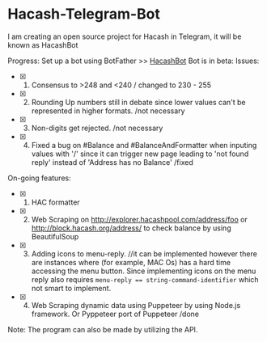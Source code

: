 # Hacash-Telegram-Bot

I am creating an open source project for Hacash in Telegram, it will be known as HacashBot

Progress:
Set up a bot using BotFather >> [HacashBot](t.me/HacashBot)
Bot is in beta:
Issues:
- [x] 1. Consensus to >248 and <240 / changed to 230 - 255
- [x] 2. Rounding Up numbers still in debate since lower values can't be represented in higher formats. /not necessary
- [x] 3. Non-digits get rejected. /not necessary
- [x] 4. Fixed a bug on #Balance and #BalanceAndFormatter when inputing values with '/' since it can trigger new page leading to 'not found reply' instead of 'Address has no     Balance' /fixed   

On-going features:
- [x] 1. HAC formatter
- [x] 2. Web Scraping on http://explorer.hacashpool.com/address/foo or http://block.hacash.org/address/ to check balance by using BeautifulSoup
- [x] 3. Adding icons to menu-reply. //it can be implemented however there are instances where (for example, MAC Os) has a hard time accessing the menu button.  Since implementing icons on the menu reply also requires ```menu-reply == string-command-identifier``` which not smart to implement.
- [x] 4. Web Scraping dynamic data using Puppeteer by using Node.js framework. Or Pyppeteer port of Puppeteer /done


Note: The program can also be made by utilizing the API.


